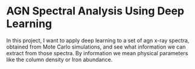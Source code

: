 # AGN Spectral Analysis Using Deep Learning

In this project, I want to apply deep learning to a set of agn  x-ray spectra, obtained from Mote Carlo simulations, and see what information we can extract from those spectra.
By information we mean physical parameters like the column density or Iron abundance.